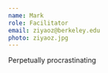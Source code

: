 ```yaml
---
name: Mark
role: Facilitator
email: ziyaoz@berkeley.edu
photo: ziyaoz.jpg
---
```


Perpetually procrastinating
